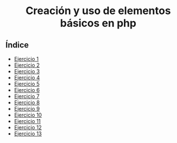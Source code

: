 <div align="center">

# Creación y uso de elementos básicos en php
<div align="justify">

## Índice

- [Ejercicio 1](https://github.com/ATPRodriguez/AED/tree/main/Elementos-basicos-en-php/Ejercicios/Ejercicio%201)
- [Ejercicio 2](https://github.com/ATPRodriguez/AED/tree/main/Elementos-basicos-en-php/Ejercicios/Ejercicio%202)
- [Ejercicio 3](https://github.com/ATPRodriguez/AED/tree/main/Elementos-basicos-en-php/Ejercicios/Ejercicio%203)
- [Ejercicio 4](https://github.com/ATPRodriguez/AED/tree/main/Elementos-basicos-en-php/Ejercicios/Ejercicio%204)
- [Ejercicio 5](https://github.com/ATPRodriguez/AED/tree/main/Elementos-basicos-en-php/Ejercicios/Ejercicio%205)
- [Ejercicio 6](https://github.com/ATPRodriguez/AED/tree/main/Elementos-basicos-en-php/Ejercicios/Ejercicio%206)
- [Ejercicio 7](https://github.com/ATPRodriguez/AED/tree/main/Elementos-basicos-en-php/Ejercicios/Ejercicio%207)
- [Ejercicio 8](https://github.com/ATPRodriguez/AED/tree/main/Elementos-basicos-en-php/Ejercicios/Ejercicio%208)
- [Ejercicio 9](https://github.com/ATPRodriguez/AED/tree/main/Elementos-basicos-en-php/Ejercicios/Ejercicio%209)
- [Ejercicio 10](https://github.com/ATPRodriguez/AED/tree/main/Elementos-basicos-en-php/Ejercicios/Ejercicio%2010)
- [Ejercicio 11](https://github.com/ATPRodriguez/AED/tree/main/Elementos-basicos-en-php/Ejercicios/Ejercicio%2011)
- [Ejercicio 12](https://github.com/ATPRodriguez/AED/tree/main/Elementos-basicos-en-php/Ejercicios/Ejercicio%2012)
- [Ejercicio 13](https://github.com/ATPRodriguez/AED/tree/main/Elementos-basicos-en-php/Ejercicios/Ejercicio%2013)

</div>
</div>